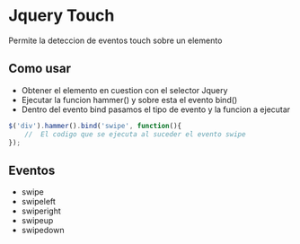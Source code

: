 Jquery Touch
==========================

Permite la deteccion de eventos touch sobre un elemento

## Como usar

+	Obtener el elemento en cuestion con el selector Jquery
+	Ejecutar la funcion hammer() y sobre esta el evento bind()
+	Dentro del evento bind pasamos el tipo de evento y la funcion a ejecutar

``` js
$('div').hammer().bind('swipe', function(){
	//	El codigo que se ejecuta al suceder el evento swipe
});
```

## Eventos

+	swipe
+	swipeleft
+	swiperight
+	swipeup
+	swipedown